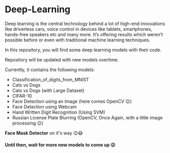 # Deep-Learning

Deep learning is the central technology behind a lot of high-end innovations like driverless cars, voice control in devices like tablets, smartphones, hands-free speakers etc and many more. It’s offering results which weren’t possible before or even with traditional machine learning techniques.

In this repository, you will find some deep learning models with their code. 

Repository will be updated with new models overtime.

Currently, it contains the following models:

- Classification_of_digits_from_MNIST
- Cats vs Dogs 
- Cats vs Dogs (with Large Dataset)
- CIFAR-10
- Face Detection using an Image (here comes OpenCV :wink:)
- Face Detection using Webcam
- Hand Written Digit Recognition (Using SVM)
- Russian License Plate Blurring (OpenCV, Once Again, with a little image processing :wink:)

**Face Mask Detector** on it's way :wink::mask:

#### Until then, wait for more new models to come up :wink:

